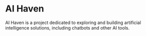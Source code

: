 # AI Haven

AI Haven is a project dedicated to exploring and building artificial intelligence solutions, including chatbots and other AI tools.

